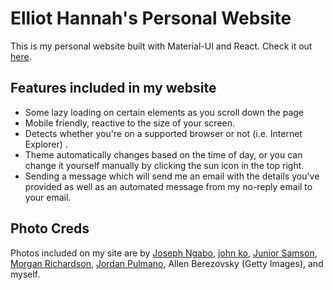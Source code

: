 # Elliot Hannah's Personal Website

This is my personal website built with Material-UI and React. Check it out [here](https://thatsehannah.com).

## Features included in my website

- Some lazy loading on certain elements as you scroll down the page
- Mobile friendly, reactive to the size of your screen.
- Detects whether you're on a supported browser or not (i.e. Internet Explorer) .
- Theme automatically changes based on the time of day, or you can change it yourself manually by clicking the sun icon in the top right.
- Sending a message which will send me an email with the details you've provided as well as an automated message from my no-reply email to your email.

## Photo Creds

Photos included on my site are by [Joseph Ngabo](https://unsplash.com/@jngabo?utm_source=unsplash&utm_medium=referral&utm_content=creditCopyText), [john ko](https://unsplash.com/@jko001?utm_source=unsplash&utm_medium=referral&utm_content=creditCopyText), [Junior Samson](https://unsplash.com/@junior_jamsbro?utm_source=unsplash&utm_medium=referral&utm_content=creditCopyText), [Morgan Richardson](https://unsplash.com/@morgancodes?utm_source=unsplash&utm_medium=referral&utm_content=creditCopyText), [Jordan Pulmano](https://unsplash.com/@jordanpulmano?utm_source=unsplash&utm_medium=referral&utm_content=creditCopyText), Allen Berezovsky (Getty Images), and myself.
